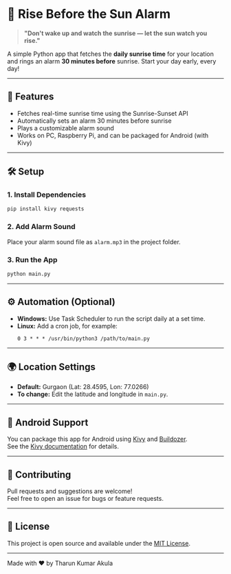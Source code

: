 # 🌅 Rise Before the Sun Alarm

> **"Don't wake up and watch the sunrise — let the sun watch you rise."**

A simple Python app that fetches the **daily sunrise time** for your location and rings an alarm **30 minutes before** sunrise. Start your day early, every day!

---

## 🚀 Features

- Fetches real-time sunrise time using the Sunrise-Sunset API
- Automatically sets an alarm 30 minutes before sunrise
- Plays a customizable alarm sound
- Works on PC, Raspberry Pi, and can be packaged for Android (with Kivy)

---

## 🛠️ Setup

### 1. **Install Dependencies**
```bash
pip install kivy requests
```

### 2. **Add Alarm Sound**
Place your alarm sound file as `alarm.mp3` in the project folder.

### 3. **Run the App**
```bash
python main.py
```

---

## ⚙️ Automation (Optional)

- **Windows:** Use Task Scheduler to run the script daily at a set time.
- **Linux:** Add a cron job, for example:
  ```
  0 3 * * * /usr/bin/python3 /path/to/main.py
  ```

---

## 🌍 Location Settings

- **Default:** Gurgaon (Lat: 28.4595, Lon: 77.0266)
- **To change:** Edit the latitude and longitude in `main.py`.

---

## 📱 Android Support

You can package this app for Android using [Kivy](https://kivy.org/) and [Buildozer](https://github.com/kivy/buildozer).  
See the [Kivy documentation](https://kivy.org/doc/stable/guide/packaging-android.html) for details.

---

## 🤝 Contributing

Pull requests and suggestions are welcome!  
Feel free to open an issue for bugs or feature requests.

---

## 📝 License

This project is open source and available under the [MIT License](LICENSE).

---

Made with ❤️ by Tharun Kumar Akula